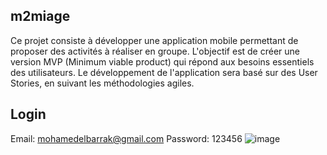 ## m2miage

Ce projet consiste à développer une application mobile permettant de proposer des activités à réaliser en groupe. L'objectif est de créer une version MVP (Minimum viable product) qui répond aux besoins essentiels des utilisateurs. Le développement de l'application sera basé sur des User Stories, en suivant les méthodologies agiles.

## Login
Email: mohamedelbarrak@gmail.com
Password: 123456
![image](https://github.com/mohamedelbarrak/flutter_activities/assets/66890099/f7884239-775f-4a13-af5c-7e8c6efbcea9)


